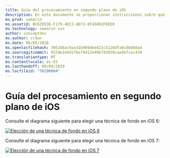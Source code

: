 ```yaml
---
title: Guía del procesamiento en segundo plano de iOS
description: En este documento se proporcionan instrucciones sobre qué muchas opciones de fondo de iOS se deben elegir para una necesidad concreta.
ms.prod: xamarin
ms.assetid: BC629536-F179-4EC2-AD72-8F45081F8EE0
ms.technology: xamarin-ios
author: conceptdev
ms.author: crdun
ms.date: 06/05/2018
ms.openlocfilehash: 3953d6ac9aa31b9694be421c5120dfa8c860b8a4
ms.sourcegitcommit: 933de144d1fbe7d412e49b743839cae4bfcac439
ms.translationtype: MT
ms.contentlocale: es-ES
ms.lasthandoff: 09/04/2019
ms.locfileid: "70290004"
---
```

# <a name="ios-backgrounding-guidance"></a>Guía del procesamiento en segundo plano de iOS

Consulte el diagrama siguiente para elegir una técnica de fondo en iOS 6:

 [![](ios-backgrounding-guidance-images/image10.png "Elección de una técnica de fondo en iOS 6")](ios-backgrounding-guidance-images/image10.png#lightbox)

Consulte el diagrama siguiente para elegir una técnica de fondo en iOS 7:

 [![](ios-backgrounding-guidance-images/image10b.png "Elección de una técnica de fondo en iOS 7")](ios-backgrounding-guidance-images/image10b.png#lightbox)

